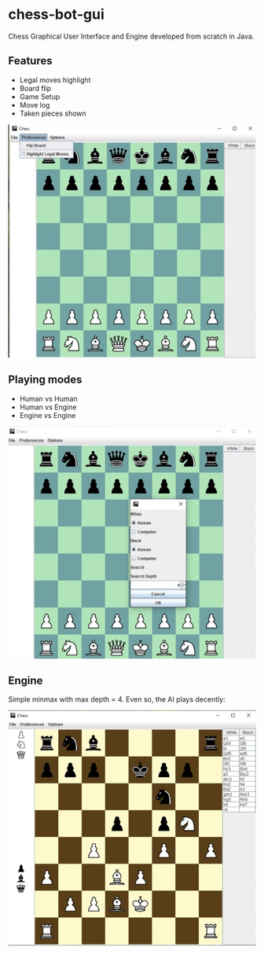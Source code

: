 # chess-bot-gui

Chess Graphical User Interface and Engine developed from scratch in Java.

## Features

* Legal moves highlight
* Board flip
* Game Setup
* Move log
* Taken pieces shown

![features](screenshots/newpic.jpg) 


## Playing modes

* Human vs Human
* Human vs Engine
* Engine vs Engine

![playingmodes](screenshots/newpic2.jpg)

## Engine
Simple minmax with max depth = 4. Even so, the AI plays decently:

![AI playing](screenshots/pic_chess_2.jpg)
